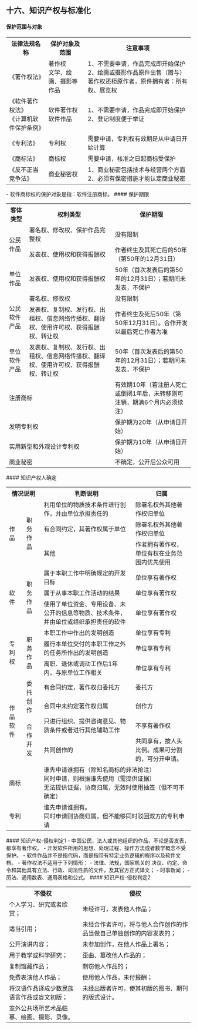 ## 十六、知识产权与标准化 
#### 保护范围与对象
<table>
	<tr>
		<th>法律法规名称</th>
		<th>保护对象及范围</th>
		<th>注意事项</th>
	</tr>
	<tr>
		<td>《著作权法》</td>
		<td>著作权<br>文学、绘画、摄影等作品</td>
		<td>1、不需要申请，作品完成即开始保护<br>2、绘画或摄影作品原件出售（赠与）著作权还柜原作者，原件拥有者：所有权、展览权</td>
	</tr>
	<tr>
		<td>《软件著作权法》<br>《计算机软件保护条例》</td>
		<td>软件著作权<br>软件作品</td>
		<td>1、不需要申请，作品完成即开始保护<br>2、登记制度便于举证</td>
	</tr>
	<tr>
		<td>《专利法》</td>
		<td>专利权</td>
		<td>需要申请，专利权有效期是从申请日开始计算</td>
	</tr>
	<tr>
		<td>《商标法》</td>
		<td>商标权</td>
		<td>需要申请，核准之日起商标受保护</td>
	</tr>
	<tr>
		<td>《反不正当竞争法》</td>
		<td>商业秘密权</td>
		<td>1、商业秘密包括技术与经营两个方面<br>2、必须有保密措施才能认定商业秘密</td>
	</tr>
</table>	
- 软件商标权的保护对象是指：软件注册商标。
#### 保护期限
<table>
	<tr>
		<th>客体类型</th>
		<th>权利类型</th>
		<th>保护期限</th>
	</tr>
	<tr>
		<td rowspan="2">公民作品</td>
		<td>署名权、修改权、保护作品完整权</td>
		<td>没有限制</td>
	</tr>
	<tr>
		<td>发表权、使用权和获得报酬权</td>
		<td>作者终生及其死亡后的50年（第50年的12月31日）</td>
	</tr>
	<tr>
		<td>单位作品</td>
		<td>发表权、使用权和获得报酬权</td>
		<td>50年（首次发表后的第50年的12月31日）；若期间未发表，不保护</td>
	</tr>
	<tr>
		<td rowspan="2">公民软件产品</td>
		<td>署名权、修改权</td>
		<td>没有限制</td>
	</tr>
	<tr>
		<td>发表权、复制权、发行权、出租权、信息网络传播权、翻译权、使用许可权、获得报酬权、转让权</td>
		<td>作者终生及死后50年（第50年12月31日）。合作开发以最后死亡作者为准</td>
	</tr>
	<tr>
		<td>单位软件产品</td>
		<td>发表权、复制权、发行权、出租权、信息网络传播权、翻译权、使用许可权、获得报酬权、转让权</td>
		<td>50年（首次发表后的第50年的12月31日）；若期间未发表，不保护</td>
	</tr>
	<tr>
		<td colspan="2">注册商标</td>
		<td>有效期10年（若注册人死亡或倒闭1年后，未转移则可注销，期满6个月内必须续注）</td>
	</tr>
	<tr>
		<td colspan="2">发明专利权</td>
		<td>保护期为20年（从申请日开始）</td>
	</tr>
	<tr>
		<td colspan="2">实用新型和外观设计专利权</td>
		<td>保护期为10年（从申请日开始）</td>
	</tr>
	<tr>
		<td colspan="2">商业秘密</td>
		<td>不确定，公开后公众可用</td>
	</tr>
</table>
#### 知识产权人确定
<table>
	<tr>
		<th colspan="2">情况说明</th>
		<th>判断说明</th>
		<th>归属</th>
	</tr>
	<tr>
		<td rowspan="3">作品</td>
		<td rowspan="3">职务作品</td>
		<td>利用单位的物质技术条件进行创作，并由单位承担责任的</td>
		<td>除署名权外其他著作权归单位</td>
	</tr>
	<tr>
		<td>有合同约定，其著作权属于单位</td>
		<td>除署名权外其他著作权归单位</td>
	</tr>
	<tr>
		<td>其他</td>
		<td>作者拥有著作权，单位有权在业务范围内优先使用</td>
	</tr>
	<tr>
		<td rowspan="3">软件</td>
		<td rowspan="3">职务作品</td>
		<td>属于本职工作中明确规定的开发目标</td>
		<td>单位享有著作权</td>
	</tr>
	<tr>
		<td>属于从事本职工作活动的结果</td>
		<td>单位享有著作权</td>
	</tr>
	<tr>
		<td>使用了单位资金、专用设备、未公开的信息等物质、技术条件，并由单位或组织承担责任的软件</td>
		<td>单位享有著作权</td>
	</tr>
	<tr>
		<td rowspan="3">专利权</td>
		<td rowspan="3">职务作品</td>
		<td>本职工作中作出的发明创造</td>
		<td>单位享有专利</td>
	</tr>
	<tr>
		<td>履行本单位交付的本职工作之外的任务所作出的发明创造</td>
		<td>单位享有专利</td>
	</tr>
	<tr>
		<td>离职、退休或调动工作后1年内，与原单位工作相关</td>
		<td>单位享有专利</td>
	</tr>
	<tr>
		<td rowspan="4">作品软件</td>
		<td rowspan="2">委托创作</td>
		<td>有合同约定，著作权归委托方</td>
		<td>委托方</td>
	</tr>
	<tr>
		<td>合同中未约定著作权归属</td>
		<td>创作方</td>
	</tr>
	<tr>
		<td rowspan="2">合作开发</td>
		<td>只进行组织、提供咨询意见、物质条件或者进行其他辅助工作</td>
		<td>不享有著作权</td>
	</tr>
	<tr>
		<td>共同创作的</td>
		<td>共同享有，按人头比例。成果可分割的，可分开申请。</td>
	</tr>
	<tr>
		<td colspan="2">商标</td>
		<td colspan="2">谁先申请谁拥有（除知名商标的非法抢注）<br>同时申请，则根据谁先使用（需提供证据）<br>无法提供证据，协商归属，无效时使用抽签（但不可不确定）</td>
	</tr>
	<tr>
		<td rowspan="2" colspan="2">专利</td>
		<td colspan="2">谁先申请谁拥有。<br>同时申请则协商归属，但不能够同时驳回双方的专利申请</td>
	</tr>
</table>
#### 知识产权-侵权判定1
- 中国公民、法人或其他组织的作品，不论是否发表，都享有著作权。
- 开发软件所用的思想、处理过程、操作方法或者数学概念不受保护。
- 软件作品并不是指代码，而是指带有特定业务逻辑的程序以及软件文档。
- 著作权法不适用于下列情形：
	- 法律、法规，国家机关的 决议、约定、命令和其他具有立法、行政、司法性质的文件，及其官方正式译文；
	- 时事新闻；
	- 历法、通用数表、通用表格和公式。
#### 知识产权-侵权判定2
<table>
	<tr>
		<th>不侵权</th>
		<th>侵权</th>
	</tr>
	<tr>
		<td>个人学习、研究或者欣赏；</td>
		<td>未经许可，发表他人作品；</td>
	</tr>
	<tr>
		<td>适当引用；</td>
		<td>未经合作者许可，将与他人合作创作的作品当做自己单独创作的内容发表的；</td>
	</tr>
	<tr>
		<td>公开演讲内容；</td>
		<td>未参加创作，在他人作品上署名；</td>
	</tr>
	<tr>
		<td>用于教学或科学研究；</td>
		<td>歪曲、篡改他人作品的；</td>
	</tr>
	<tr>
		<td>复制馆藏作品；</td>
		<td>剽窃他人作品的；</td>
	</tr>
	<tr>
		<td>免费表演他人作品；</td>
		<td>使用他人作品，未付报酬；</td>
	</tr>
	<tr>
		<td>将汉语作品译成少数民族语言作品或盲文初版；</td>
		<td>未经出版者许可，使其初版的图书、期刊的版式设计。</td>
	</tr>
	<tr>
		<td>室外公共场所艺术品临摹、绘画、摄影、录像。</td>
		<td></td>
	</tr>
</table>